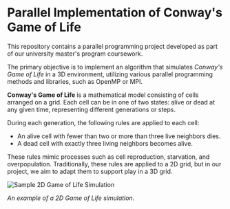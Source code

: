 # Parallel Implementation of Conway's Game of Life

This repository contains a parallel programming project developed as part of our university master's program coursework.

The primary objective is to implement an algorithm that simulates *Conway's Game of Life* in a 3D environment, utilizing various parallel programming methods and libraries, such as OpenMP or MPI.

**Conway's Game of Life** is a mathematical model consisting of cells arranged on a grid. Each cell can be in one of two states: alive or dead at any given time, representing different generations or steps.

During each generation, the following rules are applied to each cell:

- An alive cell with fewer than two or more than three live neighbors dies.
- A dead cell with exactly three living neighbors becomes alive.

These rules mimic processes such as cell reproduction, starvation, and overpopulation. Traditionally, these rules are applied to a 2D grid, but in our project, we aim to adapt them to support play in a 3D grid.

![Sample 2D Game of Life Simulation](https://upload.wikimedia.org/wikipedia/commons/e/e5/Gospers_glider_gun.gif)

*An example of a 2D Game of Life simulation.*
